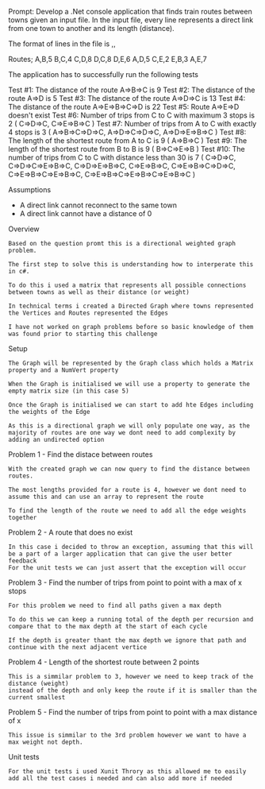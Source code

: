 Prompt:
Develop a .Net console application that finds train routes between towns given an input file. In the input file, every line represents a direct link from one town to another and its length (distance).

The format of lines in the file is  <From Town A>,<To Town B>,<distance between Town A and Town B>

Routes;
A,B,5
B,C,4
C,D,8
D,C,8
D,E,6
A,D,5
C,E,2
E,B,3
A,E,7

The application has to successfully run the following tests

Test #1: The distance of the route A=>B=>C is 9
Test #2: The distance of the route A=>D is 5
Test #3: The distance of the route A=>D=>C is 13
Test #4: The distance of the route A=>E=>B=>C=>D is 22
Test #5: Route A=>E=>D doesn't exist
Test #6: Number of trips from C to C with maximum 3 stops is 2 ( C=>D=>C, C=>E=>B=>C )
Test #7: Number of trips from A to C with exactly 4 stops is 3 ( A=>B=>C=>D=>C, A=>D=>C=>D=>C, A=>D=>E=>B=>C )
Test #8: The length of the shortest route from A to C is 9 ( A=>B=>C )
Test #9: The length of the shortest route from B to B is 9 ( B=>C=>E=>B )
Test #10: The number of trips from C to C with distance less than 30 is 7 ( C=>D=>C, C=>D=>C=>E=>B=>C, C=>D=>E=>B=>C, C=>E=>B=>C, C=>E=>B=>C=>D=>C, C=>E=>B=>C=>E=>B=>C, C=>E=>B=>C=>E=>B=>C=>E=>B=>C )

 
 Assumptions 
- A direct link cannot reconnect to the same town
- A direct link cannot have a distance of 0

Overview

	Based on the question promt this is a directional weighted graph problem.

	The first step to solve this is understanding how to interperate this in c#.

	To do this i used a matrix that represents all possible connections between towns as well as their distance (or weight)

	In technical terms i created a Directed Graph where towns represented the Vertices and Routes represented the Edges

	I have not worked on graph problems before so basic knowledge of them was found prior to starting this challenge

Setup

	The Graph will be represented by the Graph class which holds a Matrix property and a NumVert property

	When the Graph is initialised we will use a property to generate the empty matrix size (in this case 5)

	Once the Graph is initialised we can start to add hte Edges including the weights of the Edge

	As this is a directional graph we will only populate one way, as the majority of routes are one way we dont need to add complexity by adding an undirected option

Problem 1 - Find the distace between routes

	With the created graph we can now query to find the distance between routes.

	The most lengths provided for a route is 4, however we dont need to assume this and can use an array to represent the route 

	To find the length of the route we need to add all the edge weights together

Problem 2 - A route that does no exist

	In this case i decided to throw an exception, assuming that this will be a part of a larger application that can give the user better feedback
	For the unit tests we can just assert that the exception will occur

Problem 3 - Find the number of trips from point to point with a max of x stops
	
	For this problem we need to find all paths given a max depth 

	To do this we can keep a running total of the depth per recursion and compare that to the max depth at the start of each cycle 

	If the depth is greater thant the max depth we ignore that path and continue with the next adjacent vertice

Problem 4 - Length of the shortest route between 2 points
	
	This is a simmilar problem to 3, however we need to keep track of the distance (weight) 
	instead of the depth and only keep the route if it is smaller than the current smallest

Problem 5 - Find the number of trips from point to point with a max  distance of x
	
	This issue is simmilar to the 3rd problem however we want to have a max weight not depth.

Unit tests
	
	For the unit tests i used Xunit Throry as this allowed me to easily add all the test cases i needed and can also add more if needed

	
	


